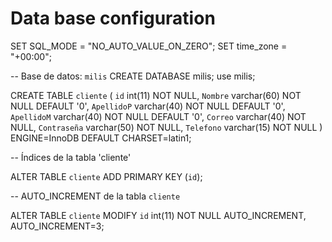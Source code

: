 # Data base configuration

SET SQL_MODE = "NO_AUTO_VALUE_ON_ZERO";
SET time_zone = "+00:00";
 
-- Base de datos: `milis`
CREATE DATABASE milis;
use milis;

CREATE TABLE `cliente` (
  `id` int(11) NOT NULL,
  `Nombre` varchar(60) NOT NULL DEFAULT '0',
  `ApellidoP` varchar(40) NOT NULL DEFAULT '0',
  `ApellidoM` varchar(40) NOT NULL DEFAULT '0',
  `Correo` varchar(40) NOT NULL,
  `Contraseña` varchar(50) NOT NULL,
  `Telefono` varchar(15) NOT NULL
) ENGINE=InnoDB DEFAULT CHARSET=latin1;
 
 
-- Índices de la tabla 'cliente'

ALTER TABLE `cliente`
  ADD PRIMARY KEY (`id`);
 

-- AUTO_INCREMENT de la tabla `cliente`

ALTER TABLE `cliente`
  MODIFY `id` int(11) NOT NULL AUTO_INCREMENT, AUTO_INCREMENT=3;
